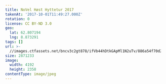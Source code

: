 ```yaml
---
title: NoVel Høst Hyttetur 2017
takenAt: '2017-10-01T11:49:27.000Z'
rotation: 0
license: CC BY-ND 3.0
geo:
  lat: 62.807194
  lng: 8.873291
tags: []
url: >-
  //images.ctfassets.net/bncv3c2gt878/ifVb44hDtkGApMl1N2uTv/886a54f70d231e8fbb7bb012ec36ae8f/novel-hst-hyttetur-2017_36727360344_o
size: 2871233
image:
  width: 4192
  height: 2358
contentType: image/jpeg
---
```


